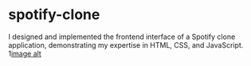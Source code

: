 # spotify-clone
I designed and implemented the frontend interface of a Spotify clone application, demonstrating my expertise in HTML, CSS, and JavaScript.
1[image alt](https://github.com/Prakshep0308/spotify-clone/blob/dba5056c86d1e24a3959a25951dc8cbbb358930b/Screenshot%202024-12-21%20113832.png)
